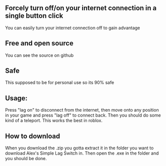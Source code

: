 ## Forcely turn off/on your internet connection in a single button click
You can easily turn your internet connection off to gain advantage
## Free and open source
You can see the source on github
## Safe
This supposed to be for personal use so its 90% safe
## Usage:
Press "lag on" to disconnect from the internet, then move onto any position in your game and press "lag off" to connect back. Then you should do some kind of a teleport. This works the best in roblox.
## How to download
When you download the .zip you gotta extract it in the folder you want to download Alex's Simple Lag Switch in. Then open the .exe in the folder and you should be done.
